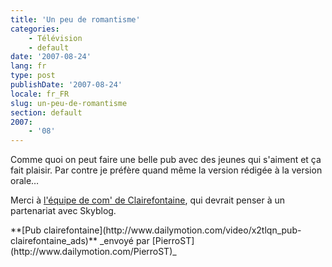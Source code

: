 ```yaml
---
title: 'Un peu de romantisme'
categories:
    - Télévision
    - default
date: '2007-08-24'
lang: fr
type: post
publishDate: '2007-08-24'
locale: fr_FR
slug: un-peu-de-romantisme
section: default
2007:
    - '08'
---
```


Comme quoi on peut faire une belle pub avec des jeunes qui s'aiment et ça fait plaisir. Par contre je préfère quand même la version rédigée à la version orale…

<!--more-->

Merci à [l'équipe de com' de Clairefontaine](http://www.clairefontaine.com/communication/actualites-evenements/), qui devrait penser à un partenariat avec Skyblog.

<div>
**[Pub clairefontaine](http://www.dailymotion.com/video/x2tlqn_pub-clairefontaine_ads)**
_envoyé par [PierroST](http://www.dailymotion.com/PierroST)_</div>